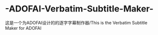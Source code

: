 # -ADOFAI-Verbatim-Subtitle-Maker-
这是一个为ADOFAI设计的的逐字字幕制作器/This is the Verbatim Subtitle Maker for ADOFAI
